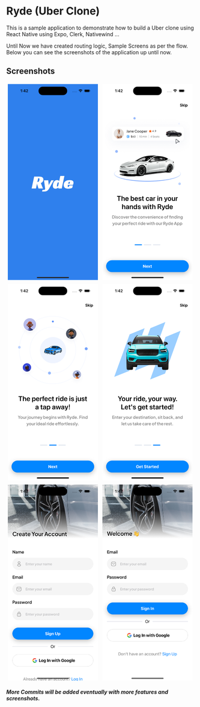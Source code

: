 # Ryde (Uber Clone)

This is a sample application to demonstrate how to build a Uber clone using React Native using Expo, Clerk, Nativewind ...

Until Now we have created routing logic, Sample Screens as per the flow. Below you can see the screenshots of the application up until now.

## Screenshots

<p>
<img src="./screenshots/1.png" width="240" style="padding: 4px" /> 
<img src="./screenshots/2.png" width="240" style="padding: 4px"/> 
<img src="./screenshots/3.png" width="240" style="padding: 4px"/> 
<img src="./screenshots/4.png" width="240" style="padding: 4px"/> 
<img src="./screenshots/5.png" width="240" style="padding: 4px"/> 
<img src="./screenshots/6.png" width="240" style="padding: 4px"/> 
</p>

**_More Commits will be added eventually with more features and screenshots._**
